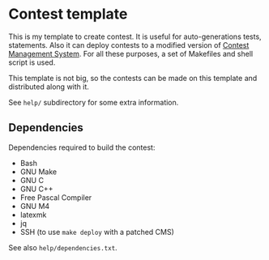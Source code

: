# Contest template

This is my template to create contest. It is useful for auto-generations tests, statements. Also it can deploy contests to a modified version of [Contest Management System](https://github.com/alex65536/cms). For all these purposes, a set of Makefiles and shell script is used.

This template is not big, so the contests can be made on this template and distributed along with it.

See `help/` subdirectory for some extra information.

## Dependencies

Dependencies required to build the contest:

  - Bash  
  - GNU Make  
  - GNU C  
  - GNU C++  
  - Free Pascal Compiler  
  - GNU M4  
  - latexmk  
  - jq  
  - SSH (to use `make deploy` with a patched CMS)

See also `help/dependencies.txt`.
